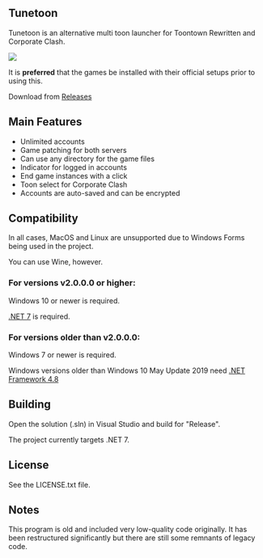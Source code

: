 ## Tunetoon

Tunetoon is an alternative multi toon launcher for Toontown Rewritten and Corporate Clash.

<img src="https://i.imgur.com/lXs0Pny_d.png?maxwidth=650&fidelity=grand">

It is **preferred** that the games be installed with their official setups prior to using this.

Download from [Releases](https://github.com/DioExtreme/Tunetoon/releases)

## Main Features
- Unlimited accounts
- Game patching for both servers
- Can use any directory for the game files
- Indicator for logged in accounts
- End game instances with a click
- Toon select for Corporate Clash
- Accounts are auto-saved and can be encrypted

## Compatibility

In all cases, MacOS and Linux are unsupported due to Windows Forms being used in the project.

You can use Wine, however.

### For versions v2.0.0.0 or higher:

Windows 10 or newer is required.

[.NET 7](https://dotnet.microsoft.com/en-us/download/dotnet/thank-you/runtime-desktop-7.0.0-windows-x64-installer) is required.

### For versions older than v2.0.0.0:

Windows 7 or newer is required.

Windows versions older than Windows 10 May Update 2019 need [.NET Framework 4.8](https://dotnet.microsoft.com/download/dotnet-framework/thank-you/net48-web-installer)

## Building
Open the solution (.sln) in Visual Studio and build for "Release".

The project currently targets .NET 7.

## License
See the LICENSE.txt file.

## Notes
This program is old and included very low-quality code originally. It has been restructured significantly but there are still some remnants of legacy code.
